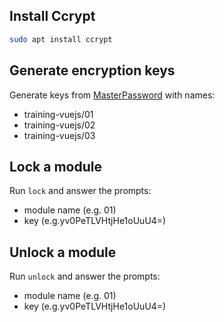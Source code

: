 ## Install Ccrypt
```bash
sudo apt install ccrypt
```
## Generate encryption keys
Generate keys from [MasterPassword](https://js.masterpassword.app/) with names:
- training-vuejs/01
- training-vuejs/02
- training-vuejs/03

## Lock a module
Run `lock` and answer the prompts:
- module name (e.g. 01)
- key (e.g.yv0PeTLVHtjHe1oUuU4=)

## Unlock a module
Run `unlock` and answer the prompts:
- module name (e.g. 01)
- key (e.g.yv0PeTLVHtjHe1oUuU4=)

